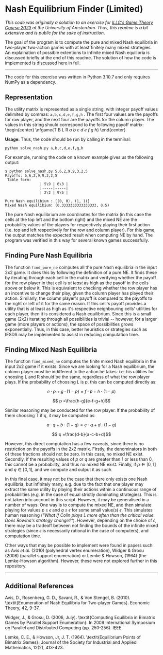 # Nash Equilibrium Finder (Limited)

*This code was originally a solution to an exercise for [ILLC's Game Theory Course 2023](https://staff.science.uva.nl/u.endriss/teaching/game-theory/) at the University of Amsterdam. Thus, this readme is a bit extensive and is public for the sake of instruction*.

The goal of the program is to compute the pure and mixed Nash equilibria in two-player two-action games with at least finitely many mixed strategies. An explaination of possible extentions to infinite mixed Nash equilibria is discussed briefly at the end of this readme. The solution of how the code is implemented is discussed here in full.

---

The code for this exercise was written in Python 3.10.7 and only requires NumPy as a dependency.

## Representation
The utility matrix is represented as a single string, with integer payoff values delimited by commas: `a,b,c,d,e,f,g,h` . The first four values are the payoffs for row player, and the next four are the payoffs for the column player. The values in this string should correspond to the following payoff matrix:
\begin{center}
\nfgame{T B L R $a$ $b$ $c$  $d$
                $e$ $f$ $g$ $h$}
\end{center}

**Usage:** Thus, the code should be run by calling in the terminal:

    python solve_nash.py a,b,c,d,e,f,g,h

For example, running the code on a known example gives us the following output:

    $ python solve_nash.py 5,6,2,9,9,3,2,5
    Payoffs: 5,6,2,9,9,3,2,5
     Table form:
                    | 5\9 | 6\3 |
                    |-----|-----|
                    | 2\2 | 9\5 |

    Pure Nash equilibium : [(0, 0), (1, 1)]
    Mixed Nash equilibium: (0.3333333333333333, 0.5)

The pure Nash equilibrium are coordinates for the matrix (in this case the cells at the top left and the bottom right) and the mixed NE are the probability values of the players for respectively playing their first action (i.e. top and left respectively for the row and column player). For this game, the output matches the expected result when computing NE by hand. The program was verified in this way for several known games successfully.

## Finding Pure Nash Equilibria

The function `find_pure_ne` computes all the pure Nash equilibria in the input 2x2 game. It does this by following the definition of a pure NE. It finds these by iterating through each cell in the matrix and verifying whether the payoff for the row player in that cell is *at least* as high as the payoff in the cells above or below it. This is equivalent to checking whether the row player has an incentive to change their play, given the column player has played their action. Similarly, the column player's payoff is compared to the payoffs to the right or left of it for the same reason. If this cell's payoff provides a utility that is at least as high as it's respective neighbouring cells' utilities for each player, then it is considered a Nash equilibrium. Since this is a small game (2x2) iterating through all possibilities is trivial -- however, for a larger game (more players or actions), the space of possibilities grows exponentially. Thus, in this case, better heuristics or strategies such as IESDS may be implemented to assist in reducing computation time.

## Finding Mixed Nash Equilibria
The function `find_mixed_ne` computes the finite mixed Nash equilibria in the input 2x2 game if it exists. Since we are looking for a Nash equilibrium, the column player must be indifferent to the action he takes: i.e. his utilities for choosing L and R should be the same, regardless of what the row player plays. If the probability of choosing L is $p$, this can be computed directly as:

$$ e\cdot p + g\cdot(1-p) = f\cdot p + h\cdot(1-p)$$

$$ p =\frac{h-g}{e-f-g+h}$$

Similar reasoning may be conducted for the row player. If the probability of them choosing T if $q$, it may be computed as:

$$ a \cdot q + b\cdot(1-q) = c\cdot q + d\cdot(1-q)$$

$$ q =\frac{d-b}{a-c-b+d}$$

However, this direct computation has a few caveats, since there is no restriction on the payoffs in the 2x2 matrix. Firstly, the denominators in both of these fractions should not be zero. In this case, no mixed NE exist. Secondly, if the resulting values of $p$ or $q$ are greater than 1 or less than 0, this cannot be a probability, and thus no mixed NE exist. Finally, if $p\in[0,1]$ and $q\in[0,1]$, and we compute and output it as such. 

In this final case, it may not be the case that there only exists one Nash equilibria, but infinitely many, e.g. due to the fact that one player may extract the same utility by playing their actions within a continuous range of probabilities (e.g. in the case of equal strictly dominating strategies). This is not taken into account in this script. However, it may be generalised in a number of ways. One way is to compute the mixed NE, and then simulate playing for values $p\pm \epsilon$ and $q\pm \epsilon$ for some small value(s) $\epsilon$. This simulates human reasoning (*"What if Colin plays L more often than the critical value. Does Rowina's strategy change?"*). However, depending on the choice of $\epsilon$, there may be a tradeoff between not finding the bounds of the infinite mixed strategies (since $\epsilon$ is necessarily rational in the case of computers), and computation time.

Other ways that may be possible to implement were found in papers such as Avis *et al.* (2010) (polyhedral vertex enumeration), Widger & Grosu (2008) (parallel support enumeration) or Lemke & Howson, (1964) (the Lemke-Howson algorithm). However, these were not explored further in this repository.

---
## Additional References
Avis, D., Rosenberg, G. D., Savani, R., \& Von Stengel, B. (2010). \textit{Enumeration of Nash Equilibria for Two-player Games}. Economic Theory, 42, 9-37.

Widger, J., \& Grosu, D. (2008, July). \textit{Computing Equilibria in Bimatrix Games by Parallel Support Enumeration}. In 2008 International Symposium on Parallel and Distributed Computing (pp. 250-256). IEEE.

Lemke, C. E., \& Howson, Jr, J. T. (1964). \textit{Equilibrium Points of Bimatrix Games}. Journal of the Society for Industrial and Applied Mathematics, 12(2), 413-423.
